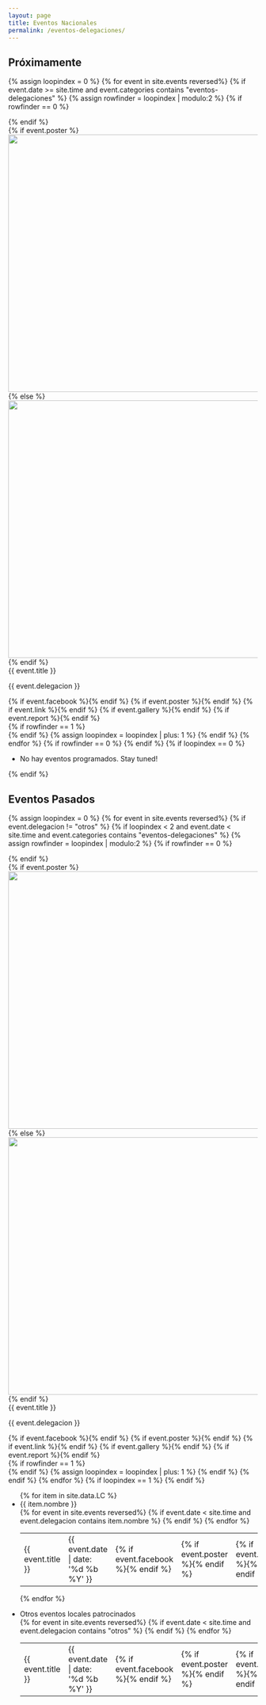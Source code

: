```yaml
---
layout: page
title: Eventos Nacionales
permalink: /eventos-delegaciones/
---
```


<!-- Showcase de próximos eventos de nuestras Delegaciones -->

## Próximamente

{% assign loopindex = 0 %}
{% for event in site.events reversed%}
{% if event.date >= site.time and event.categories contains "eventos-delegaciones" %}
{% assign rowfinder = loopindex | modulo:2 %}
{% if rowfinder == 0 %}
<div class="row">
{% endif %}
  <div class="col s12 m6">
    <div class="card horizontal">
      <div class="card-image">
	    {% if event.poster %}
            <img style="height: 520px; object-fit: contain;" src="{{ event.poster }}" href="#{{ event.id | remove: "/" }}-modal">
        {% else %}
            <img style="height: 520px; object-fit: contain;" src="{{ site.url }}/img/eventos-nacionales/IAPSposter.png">
        {% endif %}
      </div>
      <div class="card-content">
      	<span class="card-title grey-text text-darken-4">{{ event.title }}</span>
    	<p>{{ event.delegacion }}</p>
      </div>
    	<div class="card-action">
            {% if event.facebook %}<a href="{{ event.facebook }}"><i class="fa fa-lg fa-facebook-square" aria-hidden="true"></i></a>{% endif %}
            {% if event.poster %}<a href="{{ event.poster }}"><i class="fa fa-lg fa-file-image-o"></i></a>{% endif %}
            {% if event.link %}<a href="{{ event.link }}"><i class="fa fa-lg fa-link"></i></a>{% endif %}
            {% if event.gallery %}<a href="{{ event.gallery }}"><i class="fa fa-lg fa-camera-retro"></i></a>{% endif %}
            {% if event.report %}<a href="{{ event.report}}"><i class="fa fa-lg fa-file-text"></i></a>{% endif %}
    	</div>
    </div>
  </div>
{% if rowfinder == 1 %}
</div>
{% endif %}
{% assign loopindex = loopindex | plus: 1 %}
{% endif %}
{% endfor %}
{% if rowfinder == 0 %}
</div>
{% endif %}
{% if loopindex == 0 %}
<ul class="collection">
    <li class="collection-item"> No hay eventos programados. Stay tuned! </li>
</ul>
{% endif %}

<!-- Showcase de eventos pasados de nuestras Delegaciones -->

## Eventos Pasados

{% assign loopindex = 0 %}
{% for event in site.events reversed%}
{% if event.delegacion != "otros" %}
{% if loopindex < 2 and event.date < site.time and event.categories contains "eventos-delegaciones" %}
{% assign rowfinder = loopindex | modulo:2 %}
{% if rowfinder == 0 %}
<div class="row">
{% endif %}
  <div class="col s12 m6">
    <div class="card horizontal">
      <div class="card-image">
	    {% if event.poster %}
            <img style="height: 520px; object-fit: contain;" src="{{ event.poster }}" href="#{{ event.id | remove: "/" }}-modal">
        {% else %}
            <img style="height: 520px; object-fit: contain;" src="{{ site.url }}/img/AISF_LOGO_nobkg.png">
        {% endif %}
      </div>
      <div class="card-content">
      	<span class="card-title grey-text text-darken-4">{{ event.title }}</span>
    	<p>{{ event.delegacion }}</p>
      </div>
    	<div class="card-action">
            {% if event.facebook %}<a href="{{ event.facebook }}"><i class="fa fa-lg fa-facebook-square" aria-hidden="true"></i></a>{% endif %}
            {% if event.poster %}<a href="{{ event.poster }}"><i class="fa fa-lg fa-file-image-o"></i></a>{% endif %}
            {% if event.link %}<a href="{{ event.link }}"><i class="fa fa-lg fa-link"></i></a>{% endif %}
            {% if event.gallery %}<a href="{{ event.gallery }}"><i class="fa fa-lg fa-camera-retro"></i></a>{% endif %}
            {% if event.report %}<a href="{{ event.report}}"><i class="fa fa-lg fa-file-text"></i></a>{% endif %}
    	</div>
    </div>
  </div>
{% if rowfinder == 1 %}
</div>
{% endif %}
{% assign loopindex = loopindex | plus: 1 %}
{% endif %}
{% endif %}
{% endfor %}
{% if loopindex == 1 %}
</div>
{% endif %}

<!-- Collapsible para agrupar eventos pasados de nuestras Delegaciones -->

<div class="section">

<div class="row">
    <div class="col s12">
        <ul class="collapsible popout" data-collapsible="accordion">
            {% for item in site.data.LC %}
            <li>
              <div class="collapsible-header">
                <div class="center">
                  {{ item.nombre }}
                </div>
              </div>
              <div class="collapsible-body">
                <table class="centered striped">
                  <tbody>
                    {% for event in site.events reversed%}
                    {% if event.date < site.time and event.delegacion contains item.nombre %}
                    <tr>
                      <td>{{ event.title }}</td>
                      <td>{{ event.date | date: '%d %b %Y' }}</td>
                      <td>{% if event.facebook %}<a href="{{ event.facebook }}"><i class="fa fa-lg fa-facebook-square" aria-hidden="true"></i></a>{% endif %}</td>
                      <td>{% if event.poster %}<a href="{{ event.poster }}"><i class="fa fa-lg fa-file-image-o"></i></a>{% endif %}</td>
                      <td>{% if event.link %}<a href="{{ event.link }}"><i class="fa fa-lg fa-link"></i></a>{% endif %}</td>
                      <td>{% if event.gallery %}<a href="{{ event.gallery }}"><i class="fa fa-lg fa-camera-retro"></i></a>{% endif %}</td>
                      <td>{% if event.report %}<a href="{{ event.report}}"><i class="fa fa-lg fa-file-text"></i></a>{% endif %}</td>
                    </tr>
                    {% endif %}
                    {% endfor %}
                  </tbody>
                </table>
              </div>
            </li>
            {% endfor %}
        </ul>
    </div>
</div>

<!-- Mismo collapsible para "otros" -->

<div class="section">

<div class="row">
    <div class="col s12">
        <ul class="collapsible popout" data-collapsible="accordion">
            <li>
              <div class="collapsible-header">
                <div class="center">
                  Otros eventos locales patrocinados
                </div>
              </div>
              <div class="collapsible-body">
                <table class="centered striped">
                  <tbody>
                    {% for event in site.events reversed%}
                    {% if event.date < site.time and event.delegacion contains "otros" %}
                    <tr>
                      <td>{{ event.title }}</td>
                      <td>{{ event.date | date: '%d %b %Y' }}</td>
                      <td>{% if event.facebook %}<a href="{{ event.facebook }}"><i class="fa fa-lg fa-facebook-square" aria-hidden="true"></i></a>{% endif %}</td>
                      <td>{% if event.poster %}<a href="{{ event.poster }}"><i class="fa fa-lg fa-file-image-o"></i></a>{% endif %}</td>
                      <td>{% if event.link %}<a href="{{ event.link }}"><i class="fa fa-lg fa-link"></i></a>{% endif %}</td>
                      <td>{% if event.gallery %}<a href="{{ event.gallery }}"><i class="fa fa-lg fa-camera-retro"></i></a>{% endif %}</td>
                      <td>{% if event.report %}<a href="{{ event.report}}"><i class="fa fa-lg fa-file-text"></i></a>{% endif %}</td>
                    </tr>
                    {% endif %}
                    {% endfor %}
                  </tbody>
                </table>
              </div>
            </li>
        </ul>
    </div>
</div>

</div>
